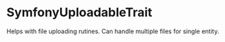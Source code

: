 # SymfonyUploadableTrait

Helps with file uploading rutines.
Can handle multiple files for single entity.
